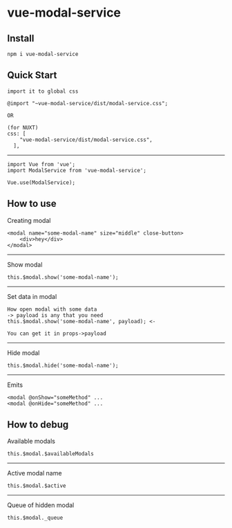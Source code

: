 # vue-modal-service

## Install
```
npm i vue-modal-service
```

## Quick Start
```
import it to global css

@import "~vue-modal-service/dist/modal-service.css";

OR

(for NUXT)
css: [
    "vue-modal-service/dist/modal-service.css",
  ],
```
---
```
import Vue from 'vue';
import ModalService from 'vue-modal-service';

Vue.use(ModalService);
```

## How to use
Creating modal
```
<modal name="some-modal-name" size="middle" close-button>
    <div>hey</div>
</modal>
```
---
Show modal
```
this.$modal.show('some-modal-name');
```
---
Set data in modal
```
How open modal with some data
-> payload is any that you need
this.$modal.show('some-modal-name', payload); <-

You can get it in props->payload
```
---
Hide modal
```
this.$modal.hide('some-modal-name');
```
---
Emits
```
<modal @onShow="someMethod" ...
<modal @onHide="someMethod" ...
```

## How to debug
Available modals
```
this.$modal.$availableModals
```
---
Active modal name
```
this.$modal.$active
```
---
Queue of hidden modal
```
this.$modal._queue
```
